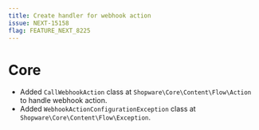 ```yaml
---
title: Create handler for webhook action
issue: NEXT-15158
flag: FEATURE_NEXT_8225
---
```

# Core
* Added `CallWebhookAction` class at `Shopware\Core\Content\Flow\Action` to handle webhook action.
* Added `WebhookActionConfigurationException` class at `Shopware\Core\Content\Flow\Exception`.
